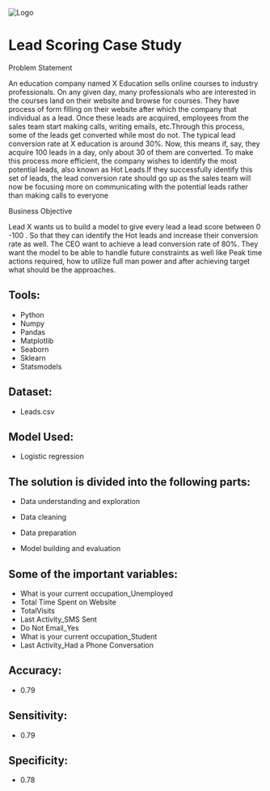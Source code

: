 
![Logo](https://static.wixstatic.com/media/65e54c_9ea55f8aa46041b0b291fa1b746d7c9d~mv2.png/v1/fill/w_640,h_358,al_c,q_85,usm_0.66_1.00_0.01,enc_auto/65e54c_9ea55f8aa46041b0b291fa1b746d7c9d~mv2.png)


# Lead Scoring Case Study

Problem Statement

An education company named X Education sells online courses to industry professionals. On any given day, many professionals who are interested in the courses land on their website and browse for courses. They have process of form filling on their website after which the company that individual as a lead. Once these leads are acquired, employees from the sales team start making calls, writing emails, etc.Through this process, some of the leads get converted while most do not. The typical lead conversion rate at X education is around 30%. Now, this means if, say, they acquire 100 leads in a day, only about 30 of them are converted. To make this process more efficient, the company wishes to identify the most potential leads, also known as Hot Leads.If they successfully identify this set of leads, the lead conversion rate should go up as the sales team will now be focusing more on communicating with the potential leads rather than making calls to everyone

Business Objective

Lead X wants us to build a model to give every lead a lead score between 0 -100 . So that they can identify the Hot leads and increase their conversion rate as well. The CEO want to achieve a lead conversion rate of 80%. They want the model to be able to handle future constraints as well like Peak time actions required, how to utilize full man power and after achieving target what should be the approaches.




## Tools:

- Python
- Numpy
- Pandas
- Matplotlib
- Seaborn
- Sklearn
- Statsmodels
##  Dataset:

- Leads.csv
## Model Used: 

- Logistic regression
## The solution is divided into the following parts:

- Data understanding and exploration

- Data cleaning

- Data preparation

- Model building and evaluation

## Some of the important variables:

- What is your current occupation_Unemployed	
- Total Time Spent on Website	
- TotalVisits	
- Last Activity_SMS Sent
- Do Not Email_Yes	
- What is your current occupation_Student	
- Last Activity_Had a Phone Conversation	
## Accuracy:

- 0.79
## Sensitivity:

- 0.79
## Specificity:

- 0.78
